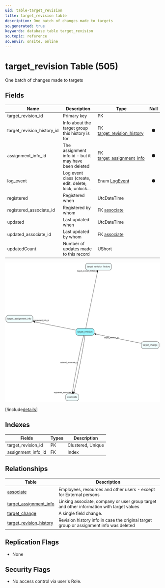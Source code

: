 ```yaml
---
uid: table-target_revision
title: target_revision table
description: One batch of changes made to targets
so.generated: true
keywords: database table target_revision
so.topic: reference
so.envir: onsite, online
---
```


# target\_revision Table (505)

One batch of changes made to targets

## Fields

| Name | Description | Type | Null |
|------|-------------|------|:----:|
|target\_revision\_id|Primary key|PK| |
|target\_revision\_history\_id|Info about the target group this history is for|FK [target_revision_history](target-revision-history.md)|&#x25CF;|
|assignment\_info\_id|The assignment info id - but it may have been deleted|FK [target_assignment_info](target-assignment-info.md)|&#x25CF;|
|log\_event|Log event class (create, edit, delete, lock, unlock...|Enum [LogEvent](enums/logevent.md)|&#x25CF;|
|registered|Registered when|UtcDateTime| |
|registered\_associate\_id|Registered by whom|FK [associate](associate.md)| |
|updated|Last updated when|UtcDateTime| |
|updated\_associate\_id|Last updated by whom|FK [associate](associate.md)| |
|updatedCount|Number of updates made to this record|UShort| |


![target_revision table relationship diagram](./media/target_revision.png)

[!include[details](./includes/target-revision.md)]

## Indexes

| Fields | Types | Description |
|--------|-------|-------------|
|target\_revision\_id |PK |Clustered, Unique |
|assignment\_info\_id |FK |Index |

## Relationships

| Table|  Description |
|------|-------------|
|[associate](associate.md)  |Employees, resources and other users - except for External persons |
|[target\_assignment\_info](target-assignment-info.md)  |Linking associate, company or user group target and other information with target values |
|[target\_change](target-change.md)  |A single field change. |
|[target\_revision\_history](target-revision-history.md)  |Revision history info in case the original target group or assignment info was deleted |


## Replication Flags

* None

## Security Flags

* No access control via user's Role.

